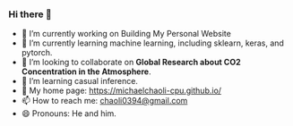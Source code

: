 ### Hi there 👋

- 🔭 I’m currently working on Building My Personal Website
- 🌱 I’m currently learning machine learning, including sklearn, keras, and pytorch.
- 👯 I’m looking to collaborate on **Global Research about CO2 Concentration in the Atmosphere**.
- 🤔 I’m learning casual inference. 
- 👀 My home page: <https://michaelchaoli-cpu.github.io/>
- 📫 How to reach me: <chaoli0394@gmail.com>
- 😄 Pronouns: He and him.

<!--
**MichaelChaoLi-cpu/MichaelChaoLi-cpu** is a ✨ _special_ ✨ repository because its `README.md` (this file) appears on your GitHub profile.

Here are some ideas to get you started:

- 🔭 I’m currently working on ...
- 🌱 I’m currently learning ...
- 👯 I’m looking to collaborate on ...
- 🤔 I’m looking for help with ...
- 💬 Ask me about ...
- 📫 How to reach me: ...
- 😄 Pronouns: ...
- ⚡ Fun fact: ...
-->
